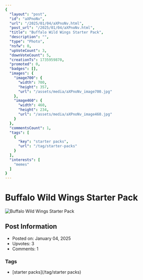 ```yaml
---
{
  "layout": "post",
  "id": "aXPnoNv",
  "url": "/2025/01/04/aXPnoNv.html",
  "post_url": "/2025/01/04/aXPnoNv.html",
  "title": "Buffalo Wild Wings Starter Pack",
  "description": "",
  "type": "Photo",
  "nsfw": 0,
  "upVoteCount": 3,
  "downVoteCount": 5,
  "creationTs": 1735959870,
  "promoted": 0,
  "badges": [],
  "images": {
    "image700": {
      "width": 700,
      "height": 357,
      "url": "/assets/media/aXPnoNv_image700.jpg"
    },
    "image460": {
      "width": 460,
      "height": 234,
      "url": "/assets/media/aXPnoNv_image460.jpg"
    }
  },
  "commentsCount": 1,
  "tags": [
    {
      "key": "starter packs",
      "url": "/tag/starter-packs"
    }
  ],
  "interests": [
    "memes"
  ]
}
---
```


# Buffalo Wild Wings Starter Pack

![Buffalo Wild Wings Starter Pack](/assets/media/aXPnoNv_image700.jpg)

## Post Information

- Posted on: January 04, 2025
- Upvotes: 3
- Comments: 1

### Tags

- [starter packs](/tag/starter packs)
